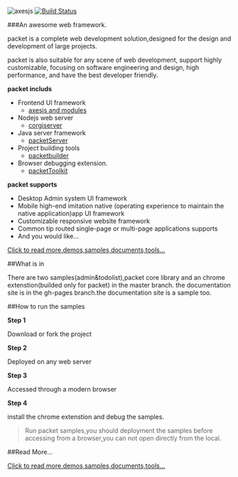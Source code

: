 ![axesjs](https://github.com/hou80houzhu/packet/raw/gh-pages/packet/opensite/pc/style/images/logo2.png) [![Build Status](https://travis-ci.org/hou80houzhu/axesjs.svg?branch=master)](https://travis-ci.org/hou80houzhu/axesjs)

###An awesome web framework.

packet is a complete web development solution,designed for the design and development of large projects.

packet is also suitable for any scene of web development, support highly customizable, focusing on software engineering and design, high performance, and have the best developer friendly. 

**packet includs**
 
- Frontend UI framework
  - [axesjs and modules](http://axesjs.org "axesjs and modules")
- Nodejs web server 
  - [corgiserver](https://github.com/hou80houzhu/corgiserver "corgiserver")
- Java server framework
  - [packetServer](https://github.com/hou80houzhu/axeserver "Axeserver")
- Project building tools
  - [packetbuilder](https://github.com/hou80houzhu/axesbuilder "AxesBuilder")
- Browser debugging extension.
  - [packetToolkit](https://github.com/hou80houzhu/axestoolkit "AxesToolkit")

**packet supports**

- Desktop Admin system UI framework
- Mobile high-end imitation native (operating experience to maintain the native application)app UI framework
- Customizable responsive website framework
- Common tip routed single-page or multi-page applications supports
- And you would like...


[Click to read more,demos,samples,documents,tools...](http://axesjs.org/ "Read More,Demos,Documents")


##What is in

There are two samples(admin&todolist),packet core library and an chrome    extenstion(builded only for packet) in the master branch. the documentation site is in the gh-pages branch.the documentation site is a sample too.

##How to run the samples

**Step 1**

Download or fork the project

**Step 2**

Deployed on any web server

**Step 3**

Accessed through a modern browser

**Step 4**

install the chrome extenstion and debug the samples.

> Run packet samples,you should deployment the samples before accessing from a browser,you can not open directly from the local.

##Read More...

[Click to read more,demos,samples,documents,tools...](http://axesjs.org/ "Read More,Demos,Documents")